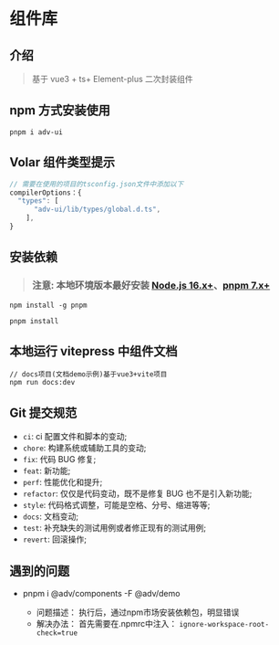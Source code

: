 # 组件库

## 介绍

> 基于 vue3 + ts+ Element-plus 二次封装组件


## npm 方式安装使用

```shell
pnpm i adv-ui
```

## Volar 组件类型提示

```js
// 需要在使用的项目的tsconfig.json文件中添加以下
compilerOptions：{
  "types": [
      "adv-ui/lib/types/global.d.ts",
    ],
}

```

## 安装依赖
> ### 注意: 本地环境版本最好安装 [Node.js 16.x+](https://nodejs.org/en)、[pnpm 7.x+](https://github.com/pnpm/pnpm/)

```shell
npm install -g pnpm

pnpm install

```

## 本地运行 vitepress 中组件文档

```shell
// docs项目(文档demo示例)基于vue3+vite项目
npm run docs:dev

```

## Git 提交规范

- `ci`: ci 配置文件和脚本的变动;
- `chore`: 构建系统或辅助工具的变动;
- `fix`: 代码 BUG 修复;
- `feat`: 新功能;
- `perf`: 性能优化和提升;
- `refactor`: 仅仅是代码变动，既不是修复 BUG 也不是引入新功能;
- `style`: 代码格式调整，可能是空格、分号、缩进等等;
- `docs`: 文档变动;
- `test`: 补充缺失的测试用例或者修正现有的测试用例;
- `revert`: 回滚操作;

## 遇到的问题

- pnpm i @adv/components -F @adv/demo 

  - 问题描述：
  执行后，通过npm市场安装依赖包，明显错误
  - 解决办法：
  首先需要在.npmrc中注入： `ignore-workspace-root-check=true`